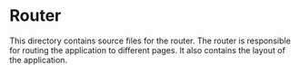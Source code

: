 # Router

This directory contains source files for the router. The router is responsible for routing the application to different pages. It also contains the layout of the application.

